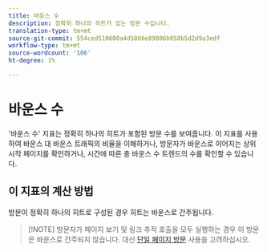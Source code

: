 ```yaml
---
title: 바운스 수
description: 정확히 하나의 히트가 있는 방문 수입니다.
translation-type: tm+mt
source-git-commit: 554ced510600a4d5866e89806b058b5d2d9a3edf
workflow-type: tm+mt
source-wordcount: '106'
ht-degree: 1%

---
```



# 바운스 수

&#39;바운스 수&#39; 지표는 정확히 하나의 히트가 포함된 방문 수를 보여줍니다. 이 지표를 사용하여 바운스 대 바운스 트래픽의 비율을 이해하거나, 방문자가 바운스로 이어지는 상위 시작 페이지를 확인하거나, 시간에 따른 총 바운스 수 트렌드의 수를 확인할 수 있습니다.

## 이 지표의 계산 방법

방문이 정확히 하나의 히트로 구성된 경우 히트는 바운스로 간주됩니다.

>[!NOTE] 방문자가 페이지 보기 및 링크 추적 호출을 모두 실행하는 경우 이 방문은 바운스로 간주되지 않습니다. 대신 [단일 페이지 방문](single-page-visits.md) 사용을 고려하십시오.
